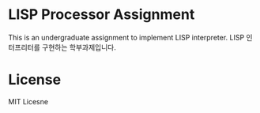 # LISP Processor Assignment
This is an undergraduate assignment to implement LISP interpreter.
LISP 인터프리터를 구현하는 학부과제입니다.

# License
MIT Licesne